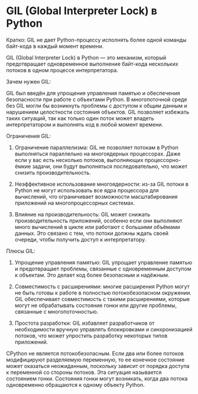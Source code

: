 # GIL (Global Interpreter Lock) в Python

Кратко: GIL не дает Python-процессу исполнять более одной команды байт-кода в каждый момент времени.

GIL (Global Interpreter Lock) в Python — это механизм, который предотвращает одновременное выполнение байт-кода нескольких потоков в одном процессе интерпретатора.

Зачем нужен GIL:

GIL был введён для упрощения управления памятью и обеспечения безопасности при работе с объектами Python. В многопоточной среде без GIL могли бы возникнуть проблемы с доступом к общим данным и нарушением целостности состояния объектов. GIL позволяет избежать таких ситуаций, так как только один поток может владеть интерпретатором и выполнять код в любой момент времени.

Ограничения GIL:

1. Ограничение параллелизма: GIL не позволяет потокам в Python выполняться параллельно на многоядерных процессорах. Даже если у вас есть несколько потоков, выполняющих процессорно-ёмкие задачи, они будут выполняться последовательно, что может снизить производительность.

2. Неэффективное использование многоядерности: из-за GIL потоки в Python не могут использовать все ядра процессора для вычислений, что ограничивает возможности масштабирования приложений на многопроцессорных системах.

3. Влияние на производительность: GIL может снижать производительность приложений, особенно если они выполняют много вычислений в цикле или работают с большими объёмами данных. Это связано с тем, что потоки должны ждать своей очереди, чтобы получить доступ к интерпретатору.

Плюсы GIL:

1. Упрощение управления памятью: GIL упрощает управление памятью и предотвращает проблемы, связанные с одновременным доступом к объектам. Это делает код более безопасным и надёжным.

2. Совместимость с расширениями: многие расширения Python могут не быть готовы к работе в полностью потокобезопасном окружении. GIL обеспечивает совместимость с такими расширениями, которые могут не обрабатывать состояние гонки или другие проблемы, связанные с многопоточностью.

3. Простота разработки: GIL избавляет разработчиков от необходимости вручную управлять блокировками и синхронизацией потоков, что может упростить разработку некоторых типов приложений.


CPython не является потокобезопасным. Если два или более потоков модифицируют разделяемую переменную, то ее конечное состояние может оказаться неожиданным, поскольку зависит от порядка доступа к переменной со стороны потоков. Эта ситуация называется состоянием гонки. Состояния гонки могут возникать, когда два потока одновременно обращаются к одному объекту Python.